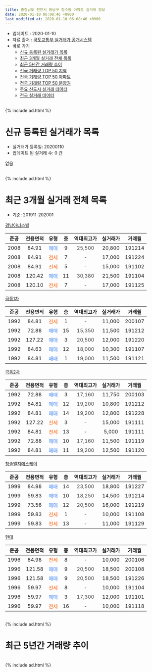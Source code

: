 ```yaml
---
title: 충청남도 천안시 동남구 청수동 아파트 실거래 정보
date: 2020-01-10 06:08:46 +0900
last_modified_at: 2020-01-10 06:08:46 +0900
---
```


* 업데이트 : 2020-01-10
* 자료 출처 : [국토교통부 실거래가 공개시스템](http://rt.molit.go.kr)
* 바로 가기
    * [신규 등록된 실거래가 목록](#신규-등록된-실거래가-목록)
    * [최근 3개월 실거래 전체 목록](#최근-3개월-실거래-전체-목록)
    * [최근 5년간 거래량 추이](#최근-5년간-거래량-추이)
    * [전국 거래량 TOP 50 지역](https://inasie.github.io/apt-trade-info/최근-3개월-전국에서-가장-거래가-많이-발생한-지역)
    * [전국 거래량 TOP 50 아파트](https://inasie.github.io/apt-trade-info/최근-3개월-전국에서-가장-거래가-많이-발생한-아파트)
    * [전국 거래량 TOP 50 분양권](https://inasie.github.io/apt-trade-info/최근-3개월-전국에서-가장-거래가-많이-발생한-분양권)
    * [주요 신도시 실거래 데이터](https://inasie.github.io/apt-trade-info/주요-신도시)
    * [전국 실거래 데이터](https://inasie.github.io/apt-trade-info/전국)
<br>
{% include ad.html %}
<br>

# 신규 등록된 실거래가 목록
* 실거래가 등록일: 20200110
* 업데이트 된 실거래 수: 0 건

없음

<br>
{% include ad.html %}
<br>

# 최근 3개월 실거래 전체 목록
* 기준: 201911-202001


[경남아너스빌](https://search.naver.com/search.naver?query=%EC%B6%A9%EC%B2%AD%EB%82%A8%EB%8F%84+%EC%B2%9C%EC%95%88%EC%8B%9C+%EB%8F%99%EB%82%A8%EA%B5%AC+%EC%B2%AD%EC%88%98%EB%8F%99+%EA%B2%BD%EB%82%A8%EC%95%84%EB%84%88%EC%8A%A4%EB%B9%8C)

|준공|전용면적|유형|층|역대최고가|실거래가|거래월|
|:---:|:---:|:---:|:---:|:---:|:---:|:---:|
|2008|84.91|<span style="color:#4285f3">매매</span>|9|<span style="color:#444444">25,500</span>|20,800|191214|
|2008|84.91|<span style="color:#ff5a00">전세</span>|7|<span style="color:#444444">-</span>|17,000|191224|
|2008|84.91|<span style="color:#ff5a00">전세</span>|5|<span style="color:#444444">-</span>|15,000|191102|
|2008|120.42|<span style="color:#4285f3">매매</span>|11|<span style="color:#444444">30,380</span>|21,500|191104|
|2008|120.10|<span style="color:#ff5a00">전세</span>|7|<span style="color:#444444">-</span>|17,000|191125|

[극동1차](https://search.naver.com/search.naver?query=%EC%B6%A9%EC%B2%AD%EB%82%A8%EB%8F%84+%EC%B2%9C%EC%95%88%EC%8B%9C+%EB%8F%99%EB%82%A8%EA%B5%AC+%EC%B2%AD%EC%88%98%EB%8F%99+%EA%B7%B9%EB%8F%991%EC%B0%A8)

|준공|전용면적|유형|층|역대최고가|실거래가|거래월|
|:---:|:---:|:---:|:---:|:---:|:---:|:---:|
|1992|84.81|<span style="color:#ff5a00">전세</span>|1|<span style="color:#444444">-</span>|11,000|200107|
|1992|72.88|<span style="color:#4285f3">매매</span>|15|<span style="color:#444444">15,350</span>|11,500|191212|
|1992|127.22|<span style="color:#4285f3">매매</span>|3|<span style="color:#444444">20,500</span>|12,000|191220|
|1992|84.63|<span style="color:#4285f3">매매</span>|12|<span style="color:#444444">18,000</span>|10,300|191107|
|1992|84.81|<span style="color:#4285f3">매매</span>|1|<span style="color:#444444">19,000</span>|11,500|191121|

[극동2차](https://search.naver.com/search.naver?query=%EC%B6%A9%EC%B2%AD%EB%82%A8%EB%8F%84+%EC%B2%9C%EC%95%88%EC%8B%9C+%EB%8F%99%EB%82%A8%EA%B5%AC+%EC%B2%AD%EC%88%98%EB%8F%99+%EA%B7%B9%EB%8F%992%EC%B0%A8)

|준공|전용면적|유형|층|역대최고가|실거래가|거래월|
|:---:|:---:|:---:|:---:|:---:|:---:|:---:|
|1992|72.88|<span style="color:#4285f3">매매</span>|3|<span style="color:#444444">17,160</span>|11,750|200103|
|1992|84.81|<span style="color:#4285f3">매매</span>|12|<span style="color:#444444">19,200</span>|10,800|191212|
|1992|84.81|<span style="color:#4285f3">매매</span>|14|<span style="color:#444444">19,200</span>|12,800|191228|
|1992|127.22|<span style="color:#ff5a00">전세</span>|3|<span style="color:#444444">-</span>|15,000|191111|
|1992|84.81|<span style="color:#ff5a00">전세</span>|13|<span style="color:#444444">-</span>|5,000|191111|
|1992|72.88|<span style="color:#4285f3">매매</span>|10|<span style="color:#444444">17,160</span>|11,500|191119|
|1992|84.81|<span style="color:#4285f3">매매</span>|11|<span style="color:#444444">19,200</span>|12,500|191120|

[청솔엘지에스케이](https://search.naver.com/search.naver?query=%EC%B6%A9%EC%B2%AD%EB%82%A8%EB%8F%84+%EC%B2%9C%EC%95%88%EC%8B%9C+%EB%8F%99%EB%82%A8%EA%B5%AC+%EC%B2%AD%EC%88%98%EB%8F%99+%EC%B2%AD%EC%86%94%EC%97%98%EC%A7%80%EC%97%90%EC%8A%A4%EC%BC%80%EC%9D%B4)

|준공|전용면적|유형|층|역대최고가|실거래가|거래월|
|:---:|:---:|:---:|:---:|:---:|:---:|:---:|
|1999|84.98|<span style="color:#4285f3">매매</span>|14|<span style="color:#444444">23,500</span>|18,800|191227|
|1999|59.83|<span style="color:#4285f3">매매</span>|10|<span style="color:#444444">18,250</span>|14,500|191214|
|1999|73.56|<span style="color:#4285f3">매매</span>|12|<span style="color:#444444">20,500</span>|16,000|191219|
|1999|59.83|<span style="color:#ff5a00">전세</span>|1|<span style="color:#444444">-</span>|10,000|191108|
|1999|59.83|<span style="color:#ff5a00">전세</span>|13|<span style="color:#444444">-</span>|11,000|191129|

[현대](https://search.naver.com/search.naver?query=%EC%B6%A9%EC%B2%AD%EB%82%A8%EB%8F%84+%EC%B2%9C%EC%95%88%EC%8B%9C+%EB%8F%99%EB%82%A8%EA%B5%AC+%EC%B2%AD%EC%88%98%EB%8F%99+%ED%98%84%EB%8C%80)

|준공|전용면적|유형|층|역대최고가|실거래가|거래월|
|:---:|:---:|:---:|:---:|:---:|:---:|:---:|
|1996|84.98|<span style="color:#ff5a00">전세</span>|8|<span style="color:#444444">-</span>|10,000|200106|
|1996|121.58|<span style="color:#4285f3">매매</span>|9|<span style="color:#444444">20,500</span>|18,500|200108|
|1996|121.58|<span style="color:#4285f3">매매</span>|9|<span style="color:#444444">20,500</span>|18,500|191226|
|1996|59.97|<span style="color:#ff5a00">전세</span>|8|<span style="color:#444444">-</span>|10,000|191104|
|1996|59.97|<span style="color:#4285f3">매매</span>|3|<span style="color:#444444">17,300</span>|12,000|191101|
|1996|59.97|<span style="color:#ff5a00">전세</span>|16|<span style="color:#444444">-</span>|10,000|191118|


<br>
{% include ad.html %}
<br>

# 최근 5년간 거래량 추이


<div style="width:100%;">
    <canvas id="deal_progress" height="200"></canvas>
</div>

<script>
new Chart(document.getElementById("deal_progress"), {
    type: 'line',
    data: {
        labels: ['201501','201502','201503','201504','201505','201506','201507','201508','201509','201510','201511','201512','201601','201602','201603','201604','201605','201606','201607','201608','201609','201610','201611','201612','201701','201702','201703','201704','201705','201706','201707','201708','201709','201710','201711','201712','201801','201802','201803','201804','201805','201806','201807','201808','201809','201810','201811','201812','201901','201902','201903','201904','201905','201906','201907','201908','201909','201910','201911','201912','202001'],
        datasets: [{
            label: '매매',
            pointRadius: 1,
            data: [9, 1, 11, 10, 9, 9, 9, 17, 9, 12, 8, 8, 4, 7, 6, 11, 9, 7, 5, 9, 1, 10, 13, 9, 6, 7, 8, 5, 6, 7, 14, 7, 7, 6, 6, 4, 4, 16, 20, 6, 4, 10, 6, 5, 6, 5, 3, 9, 8, 11, 5, 4, 10, 11, 9, 8, 6, 13, 6, 9, 2],
            borderColor: "rgba(255, 201, 14, 1)",
            backgroundColor: "rgba(255, 201, 14, 0.5)",
            fill: false,
            lineTension: 0
        },{
            label: '전월세',
            pointRadius: 1,
            data: [9, 8, 8, 6, 9, 6, 15, 11, 7, 2, 3, 5, 10, 10, 7, 4, 8, 7, 3, 5, 5, 9, 3, 5, 5, 11, 10, 8, 6, 8, 6, 7, 4, 4, 6, 8, 10, 10, 8, 5, 6, 10, 5, 7, 6, 8, 3, 6, 8, 7, 6, 6, 6, 9, 3, 9, 7, 5, 8, 1, 2],
            borderColor: "rgba(0, 141, 185, 1)",
            backgroundColor: "rgba(0, 141, 185, 0.5)",
            fill: false,
            lineTension: 0
        }
        ]
    },
    options: {
        responsive: true,
        title: {
            display: false
        },
        tooltips: {
            mode: 'index',
            intersect: false
        },
        hover: {
            mode: 'nearest',
            intersect: true
        },
        scales: {
            xAxes: [{
                display: true,
                scaleLabel: {
                    display: true,
                    labelString: '년/월'
                }
            }],
            yAxes: [{
                display: true,
                ticks: {
                    suggestedMin: 0,
                },
                scaleLabel: {
                    display: true,
                    labelString: '실거래 수'
                }
            }]
        }
    }
});

</script>


<br>
{% include ad.html %}
<br>

